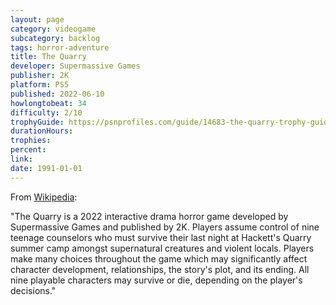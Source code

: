 ```yaml
---
layout: page
category: videogame
subcategory: backlog
tags: horror-adventure
title: The Quarry
developer: Supermassive Games
publisher: 2K
platform: PS5
published: 2022-06-10
howlongtobeat: 34
difficulty: 2/10
trophyGuide: https://psnprofiles.com/guide/14683-the-quarry-trophy-guide
durationHours:
trophies:
percent:
link:
date: 1991-01-01
---
```


From [Wikipedia](https://en.wikipedia.org/wiki/The_Quarry_(video_game)):

"The Quarry is a 2022 interactive drama horror game developed by Supermassive Games and published by 2K. Players assume control of nine teenage counselors who must survive their last night at Hackett's Quarry summer camp amongst supernatural creatures and violent locals. Players make many choices throughout the game which may significantly affect character development, relationships, the story's plot, and its ending. All nine playable characters may survive or die, depending on the player's decisions."
